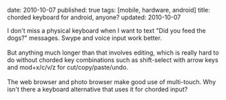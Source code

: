 date: 2010-10-07
published: true
tags: [mobile, hardware, android]
title: chorded keyboard for android, anyone?
updated: 2010-10-07


<div>I don't miss a physical keyboard when I want to text "Did you feed the dogs?" messages. Swype and voice input work better.</div><div><br />
</div><div>But anything much longer than that involves editing, which is really hard to do without chorded key combinations such as shift-select with arrow keys and mod+x/c/v/z for cut/copy/paste/undo.</div><div><br />
</div><div>The web browser and photo browser make good use of multi-touch. Why isn't there a keyboard alternative that uses it for chorded input?</div><div><span class="Apple-style-span" style="color: #333333; font-family: Helvetica, Verdana, Arial, sans-serif;"><span class="Apple-style-span" style="line-height: 20px;"><span class="Apple-style-span" style="color: black; font-family: 'Times New Roman';"><span class="Apple-style-span" style="line-height: normal;"><br />
</span></span></span></span></div>
